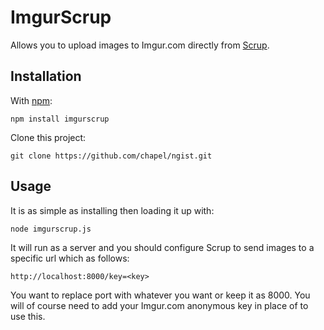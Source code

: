 ImgurScrup
==========

Allows you to upload images to Imgur.com directly from [Scrup](https://github.com/rsms/scrup).

Installation
------------

With [npm](https://github.com/isaacs/npm):

	npm install imgurscrup
	
Clone this project:

	git clone https://github.com/chapel/ngist.git
	

Usage
-----

It is as simple as installing then loading it up with:

	node imgurscrup.js
	
It will run as a server and you should configure Scrup to
send images to a specific url which as follows:

	http://localhost:8000/key=<key>
	
You want to replace port with whatever you want or keep it
as 8000. You will of course need to add your Imgur.com anonymous
key in place of <key> to use this.
